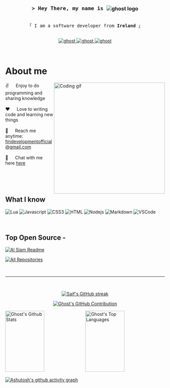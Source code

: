 <!-- Intro  -->
<h3 align="center">
        <samp>&gt; Hey There, my name is
        </samp>
        <img src="https://img.shields.io/badge/Ghost-000?style=for-the-badge&logo=ghost&logoColor=yellow" alt="ghost logo" align="center" />
</h3>


<p align="center"> 
  <samp>
    <br>
    「 I am a software developer from <b>Ireland</b> 」
    <br>
    <br>
  </samp>
</p>

<p align="center">
 <a href="https://fivemdevelopment.myshopify.com" target="blank">
  <img src="https://img.shields.io/badge/Website-252626?style=for-the-badge&logo=medium&logoColor=white" alt="ghost" />
 </a>
 <a href="https://fivemdevelopment.tebex.io/" target="_blank">
  <img src="https://img.shields.io/badge/Tebex-0077B5?style=for-the-badge&logo=tebex&logoColor=white" alt="ghost"/>
 </a>
 <!-- <a href="https://dev.to/Gh0st102" target="_blank">
  <img src="https://img.shields.io/badge/dev.to-0A0A0A?style=for-the-badge&logo=dev.to&logoColor=white" alt="ghost" />
 </a> -->
 <!-- <a href="https://x.com/FM_Networks" target="_blank">
  <img src="https://img.shields.io/badge/Twitter-1DA1F2?style=for-the-badge&logo=twitter&logoColor=white" />
 </a> -->
 <a href="https://discord.gg/z32cZuVFPu" target="_blank">
  <img src="https://img.shields.io/badge/Discord-252626?&style=for-the-badge&logo=discord&logoColor=white" alt="ghost"  />
  </a> 
</p>
<br />

<!-- About Section -->
 # About me
 
<p>
 <img align="right" width="350" src="/assets/programmer.gif" alt="Coding gif" />
  
 ✌️ &emsp; Enjoy to do programming and sharing knowledge <br/><br/>
 ❤️ &emsp; Love to writing code and learning new things<br/><br/>
 📧 &emsp; Reach me anytime: fmdevelopmentofficial@gmail.com<br/><br/>
 💬 &emsp; Chat with me here [here](https://discord.gg/z32cZuVFPu)

</p>

<br/>
<br/>
<br/>

## What I know

![Lua](https://img.shields.io/badge/Lua-2C2D72?style=for-the-badge&logo=lua&logoColor=white)
![Javascript](https://img.shields.io/badge/Javascript-F0DB4F?style=for-the-badge&labelColor=black&logo=javascript&logoColor=F0DB4F)
![CSS3](https://img.shields.io/badge/CSS3-1572B6?style=for-the-badge&logo=css3&logoColor=white)
![HTML](https://img.shields.io/badge/HTML5-E34F26?style=for-the-badge&logo=html5&logoColor=white)
![Nodejs](https://img.shields.io/badge/Nodejs-3C873A?style=for-the-badge&labelColor=black&logo=node.js&logoColor=3C873A)
![Markdown](https://img.shields.io/badge/Markdown-000000?style=for-the-badge&logo=markdown&logoColor=white)
![VSCode](https://img.shields.io/badge/Visual_Studio-0078d7?style=for-the-badge&logo=visual%20studio&logoColor=white)
<!-- ![Typescript](https://img.shields.io/badge/Typescript-007acc?style=for-the-badge&labelColor=black&logo=typescript&logoColor=007acc) -->
<!-- ![React](https://img.shields.io/badge/-React-61DBFB?style=for-the-badge&labelColor=black&logo=react&logoColor=61DBFB) -->
<!-- ![Git](https://img.shields.io/badge/Git-F05032?style=for-the-badge&logo=git&logoColor=white) -->
<!-- ![Next.js](https://img.shields.io/badge/next.js-000000?style=for-the-badge&logo=nextdotjs&logoColor=white) -->
<!-- ![React Native](https://img.shields.io/badge/React_Native-20232A?style=for-the-badge&logo=react&logoColor=61DAFB) -->
<!-- ![Express.js](https://img.shields.io/badge/Express.js-000000?style=for-the-badge&logo=express&logoColor=white) -->
<!-- ![MongoDB](https://img.shields.io/badge/MongoDB-4EA94B?style=for-the-badge&logo=mongodb&logoColor=white) -->
<!-- ![SASS Badge](https://img.shields.io/badge/Sass-CC6699?style=for-the-badge&logo=sass&logoColor=white) -->
<!-- ![Ant-Design](https://img.shields.io/badge/AntDesign-0170FE?style=for-the-badge&logo=antdesign&logoColor=white) -->
<!-- ![Tailwind](https://img.shields.io/badge/Tailwind_CSS-092749?style=for-the-badge&logo=tailwindcss&logoColor=06B6D4&labelColor=000000) -->
<!-- ![Bootstrap](https://img.shields.io/badge/Bootstrap-563D7C?style=for-the-badge&logo=bootstrap&logoColor=white) -->
<!-- ![Strapi](https://img.shields.io/badge/strapi-2E7EEA?style=for-the-badge&logo=strapi&logoColor=white) -->
<!-- ![Redux](https://img.shields.io/badge/Redux-593D88?style=for-the-badge&logo=redux&logoColor=white) -->
<!-- ![React Query](https://img.shields.io/badge/-React_Query-FF4154?style=for-the-badge&logo=react%20query&logoColor=white) -->

<br/>

## Top Open Source -
<!-- [![Web Projects](https://github-readme-stats.vercel.app/api/pin/?username=Gh0st102&repo=web-projects&border_color=7F3FBF&bg_color=0D1117&title_color=C9D1D9&text_color=8B949E&icon_color=7F3FBF)](https://github.com/Gh0st102/web-projects) -->
<!-- [![Al Folio](https://github-readme-stats.vercel.app/api/pin/?username=Gh0st102&repo=al-folio&border_color=7F3FBF&bg_color=0D1117&title_color=C9D1D9&text_color=8B949E&icon_color=7F3FBF)](https://github.com/Gh0st102/al-folio) -->
[![Al Siam Readme](https://github-readme-stats.vercel.app/api/pin/?username=Gh0st102&repo=Gh0st102&border_color=7F3FBF&bg_color=0D1117&title_color=C9D1D9&text_color=8B949E&icon_color=7F3FBF)](https://github.com/Gh0st102/Gh0st102)
<!-- [![Al Siam Teminal](https://github-readme-stats.vercel.app/api/pin/?username=Gh0st102&repo=Gh0st102.github.io&border_color=7F3FBF&bg_color=0D1117&title_color=C9D1D9&text_color=8B949E&icon_color=7F3FBF)](https://github.com/Gh0st102/Gh0st102.github.io) -->

<p align="left">
  <a href="https://github.com/Gh0st102?tab=repositories" target="_blank"><img alt="All Repositories" title="All Repositories" src="https://img.shields.io/badge/-All%20Repos-2962FF?style=for-the-badge&logo=koding&logoColor=white"/></a>
</p>

<br/>
<hr/>
<br/>

<p align="center">
  <a href="https://github.com/Gh0st102">
    <img src="https://github-readme-streak-stats.herokuapp.com/?user=Gh0st102&theme=radical&border=7F3FBF&background=0D1117" alt="Saif's GitHub streak"/>
  </a>
</p>

<p align="center">
  <a href="https://github.com/Gh0st102">
    <img src="https://github-profile-summary-cards.vercel.app/api/cards/profile-details?username=Gh0st102&theme=radical" alt="Ghost's GitHub Contribution"/>
  </a>
</p>

<a> 
    <a href="https://github.com/Gh0st102"><img alt="Ghost's Github Stats" src="https://denvercoder1-github-readme-stats.vercel.app/api?username=Gh0st102&show_icons=true&count_private=true&theme=react&border_color=7F3FBF&bg_color=0D1117&title_color=F85D7F&icon_color=F8D866" height="192px" width="49.5%"/></a>
  <a href="https://github.com/Gh0st102"><img alt="Ghost's Top Languages" src="https://denvercoder1-github-readme-stats.vercel.app/api/top-langs/?username=Gh0st102&langs_count=8&layout=compact&theme=react&border_color=7F3FBF&bg_color=0D1117&title_color=F85D7F&icon_color=F8D866" height="192px" width="49.5%"/></a>
  <br/>
</a>

[![Ashutosh's github activity graph](https://github-readme-activity-graph.vercel.app/graph?username=Gh0st102&bg_color=6d5379&color=000000&line=a204dc&point=403d3d&area=true&hide_border=true)](https://github.com/ashutosh00710/github-readme-activity-graph)
